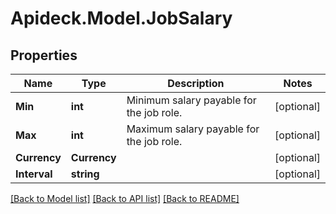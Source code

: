 # Apideck.Model.JobSalary

## Properties

Name | Type | Description | Notes
------------ | ------------- | ------------- | -------------
**Min** | **int** | Minimum salary payable for the job role. | [optional] 
**Max** | **int** | Maximum salary payable for the job role. | [optional] 
**Currency** | **Currency** |  | [optional] 
**Interval** | **string** |  | [optional] 

[[Back to Model list]](../README.md#documentation-for-models) [[Back to API list]](../README.md#documentation-for-api-endpoints) [[Back to README]](../README.md)

